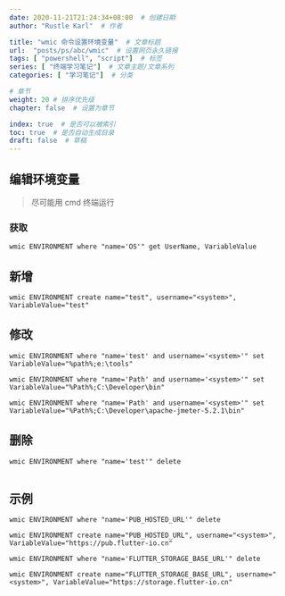 ```yaml
---
date: 2020-11-21T21:24:34+08:00  # 创建日期
author: "Rustle Karl"  # 作者

title: "wmic 命令设置环境变量"  # 文章标题
url:  "posts/ps/abc/wmic"  # 设置网页永久链接
tags: [ "powershell", "script"]  # 标签
series: [ "终端学习笔记"]  # 文章主题/文章系列
categories: [ "学习笔记"]  # 分类

# 章节
weight: 20 # 排序优先级
chapter: false  # 设置为章节

index: true  # 是否可以被索引
toc: true  # 是否自动生成目录
draft: false  # 草稿
---
```


## 编辑环境变量

> 尽可能用 cmd 终端运行

### 获取

```shell
wmic ENVIRONMENT where "name='OS'" get UserName, VariableValue
```

## 新增

```shell
wmic ENVIRONMENT create name="test", username="<system>", VariableValue="test"
```

## 修改

```shell
wmic ENVIRONMENT where "name='test' and username='<system>'" set VariableValue="%path%;e:\tools"
```

```shell
wmic ENVIRONMENT where "name='Path' and username='<system>'" set VariableValue="%Path%;C:\Developer\bin"
```

```shell
wmic ENVIRONMENT where "name='Path' and username='<system>'" set VariableValue="%Path%;C:\Developer\apache-jmeter-5.2.1\bin"
```

## 删除

```shell
wmic ENVIRONMENT where "name='test'" delete
```

```shell

```

## 示例

```shell
wmic ENVIRONMENT where "name='PUB_HOSTED_URL'" delete
```

```shell
wmic ENVIRONMENT create name="PUB_HOSTED_URL", username="<system>", VariableValue="https://pub.flutter-io.cn"
```

```shell
wmic ENVIRONMENT where "name='FLUTTER_STORAGE_BASE_URL'" delete
```

```shell
wmic ENVIRONMENT create name="FLUTTER_STORAGE_BASE_URL", username="<system>", VariableValue="https://storage.flutter-io.cn"
```

```shell

```

```shell

```
